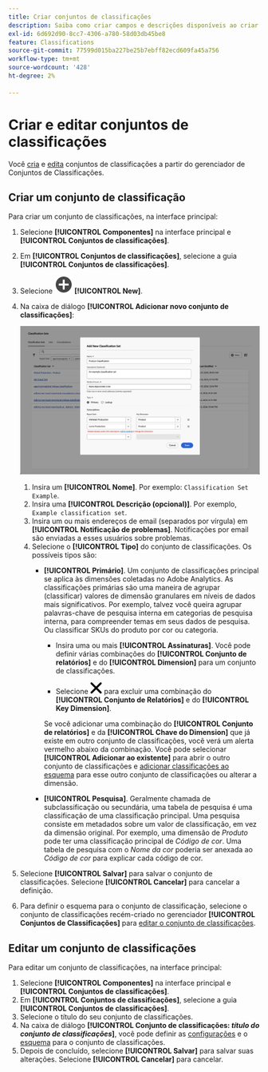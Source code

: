 ```yaml
---
title: Criar conjuntos de classificações
description: Saiba como criar campos e descrições disponíveis ao criar um conjunto de classificações.
exl-id: 6d692d90-8cc7-4306-a780-58d03db45be8
feature: Classifications
source-git-commit: 77599d015ba227be25b7ebff82ecd609fa45a756
workflow-type: tm+mt
source-wordcount: '428'
ht-degree: 2%

---
```


# Criar e editar conjuntos de classificações

Você [cria](#create-a-classification-set) e [edita](#edit-a-classification-set) conjuntos de classificações a partir do gerenciador de Conjuntos de Classificações.

## Criar um conjunto de classificação

Para criar um conjunto de classificações, na interface principal:

1. Selecione **[!UICONTROL Componentes]** na interface principal e **[!UICONTROL Conjuntos de classificações]**.
1. Em **[!UICONTROL Conjuntos de classificações]**, selecione a guia **[!UICONTROL Conjuntos de classificações]**.
1. Selecione ![AddCircle](/help/assets/icons/AddCircle.svg) **[!UICONTROL New]**.
1. Na caixa de diálogo **[!UICONTROL Adicionar novo conjunto de classificações]**:

   ![Conjuntos de classificações - Adicionar novo conjunto de classificações](assets/classifications-sets-new.png)

   1. Insira um **[!UICONTROL Nome]**. Por exemplo: `Classification Set Example`.
   1. Insira uma **[!UICONTROL Descrição (opcional)]**. Por exemplo, `Example classification set`.
   1. Insira um ou mais endereços de email (separados por vírgula) em **[!UICONTROL Notificação de problemas]**. Notificações por email são enviadas a esses usuários sobre problemas.
   1. Selecione o **[!UICONTROL Tipo]** do conjunto de classificações. Os possíveis tipos são:
      * **[!UICONTROL Primário]**. Um conjunto de classificações principal se aplica às dimensões coletadas no Adobe Analytics. As classificações primárias são uma maneira de agrupar (classificar) valores de dimensão granulares em níveis de dados mais significativos. Por exemplo, talvez você queira agrupar palavras-chave de pesquisa interna em categorias de pesquisa interna, para compreender temas em seus dados de pesquisa. Ou classificar SKUs do produto por cor ou categoria.
         * Insira uma ou mais **[!UICONTROL Assinaturas]**.  Você pode definir várias combinações do **[!UICONTROL Conjunto de relatórios]** e do **[!UICONTROL Dimension]** para um conjunto de classificações.

         * Selecione ![CrossSize400](/help/assets/icons/CrossSize400.svg) para excluir uma combinação do **[!UICONTROL Conjunto de Relatórios]** e do **[!UICONTROL Key Dimension]**.

        Se você adicionar uma combinação do **[!UICONTROL Conjunto de relatórios]** e da **[!UICONTROL Chave do Dimension]** que já existe em outro conjunto de classificações, você verá um alerta vermelho abaixo da combinação. Você pode selecionar **[!UICONTROL Adicionar ao existente]** para abrir o outro conjunto de classificações e [adicionar classificações ao esquema](schema.md) para esse outro conjunto de classificações ou alterar a dimensão.
      * **[!UICONTROL Pesquisa]**. Geralmente chamada de subclassificação ou secundária, uma tabela de pesquisa é uma classificação de uma classificação principal. Uma pesquisa consiste em metadados sobre um valor de classificação, em vez da dimensão original. Por exemplo, uma dimensão de *Produto* pode ter uma classificação principal de *Código de cor*. Uma tabela de pesquisa com o *Nome da cor* poderia ser anexada ao *Código de cor* para explicar cada código de cor.
1. Selecione **[!UICONTROL Salvar]** para salvar o conjunto de classificações. Selecione **[!UICONTROL Cancelar]** para cancelar a definição.
1. Para definir o esquema para o conjunto de classificação, selecione o conjunto de classificações recém-criado no gerenciador **[!UICONTROL Conjuntos de Classificações]** para [editar o conjunto de classificações](#edit-a-classification-set).


## Editar um conjunto de classificações

Para editar um conjunto de classificações, na interface principal:

1. Selecione **[!UICONTROL Componentes]** na interface principal e **[!UICONTROL Conjuntos de classificações]**.
1. Em **[!UICONTROL Conjuntos de classificações]**, selecione a guia **[!UICONTROL Conjuntos de classificações]**.
1. Selecione o título do seu conjunto de classificações.
1. Na caixa de diálogo **[!UICONTROL Conjunto de classificações: _título do conjunto de classificações_]**, você pode definir as [configurações](settings.md) e o [esquema](schema.md) para o conjunto de classificações.
1. Depois de concluído, selecione **[!UICONTROL Salvar]** para salvar suas alterações. Selecione **[!UICONTROL Cancelar]** para cancelar.


<!--


### Schema

In the Schema tab 





You can use the Classification set manager to create a classification set.

**[!UICONTROL Components]** > **[!UICONTROL Classification sets]** > **[!UICONTROL Sets]** > **[!UICONTROL Add]**

When creating a classification set, the following fields are available.

* **[!UICONTROL Name]**: A text field used to identify the classification set. This field cannot be edited upon creation, but can be renamed later.
* **[!UICONTROL Column Name]**: The name of the first classification dimension that you want to create. This field is the dimension name used in Analysis Workspace, and the column name when exporting classification data. You can add more column names after the classification set is created.
* **[!UICONTROL Type]**: Radio buttons that indicate the type of classification.
  * **[!UICONTROL Primary]**: Apply to dimensions collected in Analytics. They are a way to group (classify) granular dimension values into more meaningful levels of data. For example, you might want to group internal search keywords into internal search categories, to better understand themes in your search data.
  * **[!UICONTROL Lookup]**: Commonly referred to as child or subclassifications, a lookup table is a classification of a primary classification. It is metadata about a classification value, rather than the original dimension. For example, the Product variable might have a primary classification of 'Color code'. A lookup table of 'Color name' could then be attached to 'Color code' to further explain what each code means.
* **[!UICONTROL Subscriptions]** The report suites and dimensions that this classification set applies to. You can add multiple report suite and dimension combinations to a classification set.

![Create a Classification set](../../assets/classification-set-create.png)

If a classification set exists for a given report suite + variable, the classification is added to the schema instead. A given report suite + variable combination cannot belong to multiple classification sets.

-->